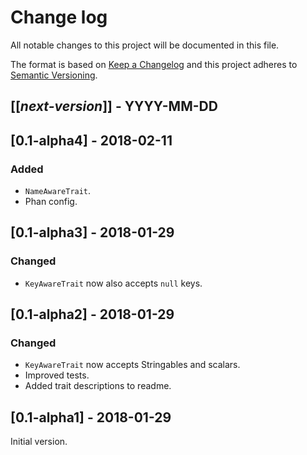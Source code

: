 # Change log
All notable changes to this project will be documented in this file.

The format is based on [Keep a Changelog](http://keepachangelog.com/)
and this project adheres to [Semantic Versioning](http://semver.org/).

## [[*next-version*]] - YYYY-MM-DD

## [0.1-alpha4] - 2018-02-11
### Added
- `NameAwareTrait`.
- Phan config.

## [0.1-alpha3] - 2018-01-29
### Changed
- `KeyAwareTrait` now also accepts `null` keys.

## [0.1-alpha2] - 2018-01-29
### Changed
- `KeyAwareTrait` now accepts Stringables and scalars.
- Improved tests.
- Added trait descriptions to readme.

## [0.1-alpha1] - 2018-01-29
Initial version.
